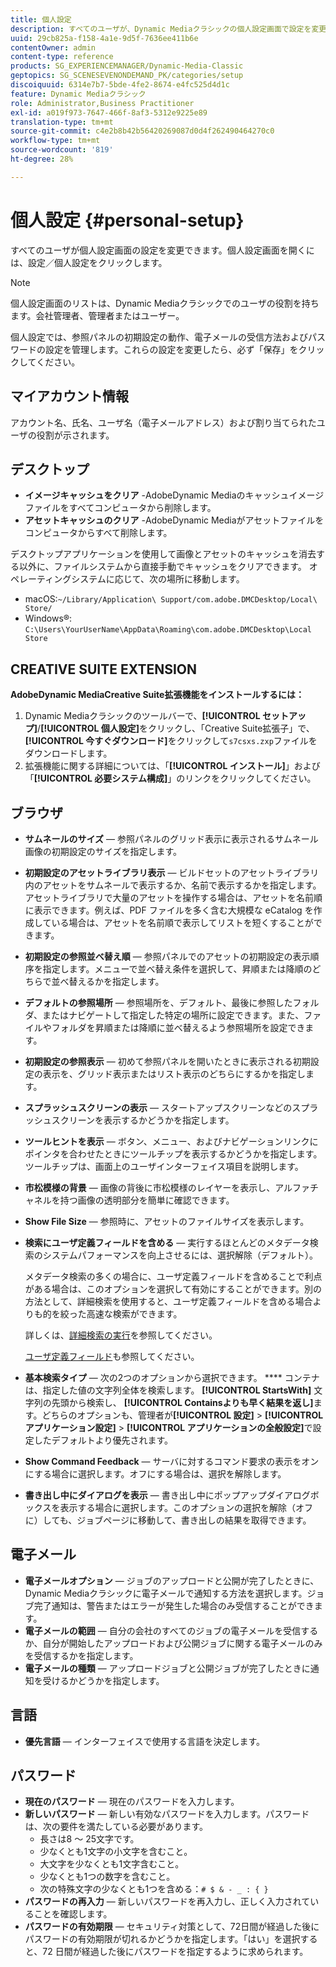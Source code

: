 ```yaml
---
title: 個人設定
description: すべてのユーザが、Dynamic Mediaクラシックの個人設定画面で設定を変更できます。
uuid: 29cb825a-f158-4a1e-9d5f-7636ee411b6e
contentOwner: admin
content-type: reference
products: SG_EXPERIENCEMANAGER/Dynamic-Media-Classic
geptopics: SG_SCENESEVENONDEMAND_PK/categories/setup
discoiquuid: 6314e7b7-5bde-4fe2-8674-e4fc525d4d1c
feature: Dynamic Mediaクラシック
role: Administrator,Business Practitioner
exl-id: a019f973-7647-466f-8af3-5312e9225e89
translation-type: tm+mt
source-git-commit: c4e2b8b42b56420269087d0d4f262490464270c0
workflow-type: tm+mt
source-wordcount: '819'
ht-degree: 28%

---
```


# 個人設定 {#personal-setup}

すべてのユーザが個人設定画面の設定を変更できます。個人設定画面を開くには、設定／個人設定をクリックします。

>[!NOTE]
>
>個人設定画面のリストは、Dynamic Mediaクラシックでのユーザの役割を持ちます。会社管理者、管理者またはユーザー。

個人設定では、参照パネルの初期設定の動作、電子メールの受信方法およびパスワードの設定を管理します。これらの設定を変更したら、必ず「保存」をクリックしてください。

## マイアカウント情報

アカウント名、氏名、ユーザ名（電子メールアドレス）および割り当てられたユーザの役割が示されます。

## デスクトップ

* **イメージキャッシュをクリア** -AdobeDynamic Mediaのキャッシュイメージファイルをすべてコンピュータから削除します。
* **アセットキャッシュのクリア** -AdobeDynamic Mediaがアセットファイルをコンピュータからすべて削除します。

デスクトップアプリケーションを使用して画像とアセットのキャッシュを消去する以外に、ファイルシステムから直接手動でキャッシュをクリアできます。 オペレーティングシステムに応じて、次の場所に移動します。

* macOS:`~/Library/Application\ Support/com.adobe.DMCDesktop/Local\ Store/`
* Windows®: `C:\Users\YourUserName\AppData\Roaming\com.adobe.DMCDesktop\Local Store`

## CREATIVE SUITE EXTENSION

**AdobeDynamic MediaCreative Suite拡張機能をインストールするには：**

1. Dynamic Mediaクラシックのツールバーで、**[!UICONTROL セットアップ]**/**[!UICONTROL 個人設定]**&#x200B;をクリックし、「Creative Suite拡張子」で、**[!UICONTROL 今すぐダウンロード]**&#x200B;をクリックして`s7csxs.zxp`ファイルをダウンロードします。
1. 拡張機能に関する詳細については、「**[!UICONTROL インストール]**」および「**[!UICONTROL 必要システム構成]**」のリンクをクリックしてください。

<!--    A readme file is included at the root of the unzipped file to provide you with additional information about the extension.

1. Depending on your installed operating system, do one of the following: -->

<!-- #### Windows

|If you are running|Do this|
|--- |--- |
|Adobe Illustrator 18 in Adobe Creative Cloud 2014|<ul><li>From the root of the unzipped folder, click CC-2014.</li><li>Depending on the bit version of Adobe Illustrator that you are using, click win32 or win64.</li><li>Click libraries > flame, and then copy `aflame.dll` to Adobe Illustrator's executable folder. For example, `C:\Program Files\Adobe\Adobe Illustrator CC 2014\Support Files\Contents\Windows`. </li></ul><br/>**Note**: This example path is for the 64-bit location; the 32-bit location may fall under Program Files (x86) instead. <br/><ul><li>Return to the same libraries folder, click flamingo, and then copy `aflamingo.dll` to the same Adobe Illustrator executable folder that you used in the previous step. </li><li>Return to the win32 or win64 folder that you selected in step 2, and then copy `AdobeS7FXGFileFormat.aip` to Adobe Illustrator's plug-ins folder. For example, `C:\Program Files\Adobe\Adobe Illustrator CC 2014\Plug-ins\Illustrator Formats`. </li></ul> <br/>**Note**: This example path is for the 64-bit location; the 32-bit location may fall under Program Files (x86) instead.|
|Adobe Illustrator 17 in Adobe Creative Cloud|<ul><li>From the root of the unzipped folder, click CC. </li><li>Depending on the bit version of Adobe Illustrator that you are using, click win32 or win64.</li><li> Copy `AdobeS7FXGFileFormat.aip` to Adobe Illustrator's plug-ins folder. For example, `C:\Program Files\Adobe\Adobe Illustrator CC (64 Bit)\Plug-ins\Illustrator Formats`.</li></ul><br/>**Note**: This example path is for the 64-bit location; the 32-bit location may fall under Program Files (x86) instead.|
|Adobe Illustrator 16 in Adobe Creative Suite 6|<ul><li>From the root of the unzipped folder, click 6.0. </li><li>Depending on the bit version of Adobe Illustrator that you are using, click win32 or win64. </li><li>Copy AdobeS7FXGFileFormat.aip to Adobe Illustrator's plug-ins folder. For example, `C:\Program Files\Adobe\Adobe Illustrator CS6 (64 Bit)\Plug-ins\Illustrator Formats`.</li></ul><br/>**Note**: This example path is for the 64-bit location; the 32-bit location may fall under Program Files (x86) instead.|

#### Mac

|If you are running|Do this|
|--- |--- |
|Adobe Illustrator 18 in Adobe Creative Cloud 2014|<ul><li>From the root of the unzipped folder, click CC-2014 > mac64.</li><li>Click libraries > flame, and then copy the `aflame.framework` folder to Adobe Illustrator package contents folder. For example, `/Applications/Adobe Illustrator CC 2014/ Illustrator.app/Contents/Frameworks/`. (To open Adobe Illustrator’s package contents folder, right-click on the Adobe illustrator CC 2014 icon and click Show Package Contents from context menu).</li><li>Return to the same libraries folder, click `flamingo`, and then copy the `aflamingo.framework` folder to the same Adobe Illustrator package contents folder that you used in the previous step.</li><li>Return to the mac64 folder that you selected in step 1, and then copy the `AdobeS7FXGFileFormat.aip` folder to Adobe Illustrator’s plug-in folder. For example, `/Applications/Adobe Illustrator CC 2014/Plug-ins/Illustrator Formats/`.</li></ul><br/>|
|Adobe Illustrator 17 in Adobe Creative Cloud|<ul><li>From the root of the unzipped folder, click CC > mac64</li><li>Copy the `AdobeS7FXGFileFormat.aip` folder to Adobe Illustrator’s plug-in folder. For example, `/Applications/Adobe Illustrator CC/Plug-ins/Illustrator Formats/`.</li></ul><br/>|
|Adobe Illustrator 16 in Adobe Creative Suite 6|<ul><li>From the root of the unzipped folder, click 6.0 > mac64</li><li>Copy the `AdobeS7FXGFileFormat.aip` folder to Adobe Illustrator’s plug-in folder. For example, `/Applications/Adobe Illustrator CS6/Plug-ins/Illustrator Formats/`.</li></ul>|

The plug-in is now available for you to use in Adobe Illustrator. -->

## ブラウザ

* **サムネールのサイズ**  — 参照パネルのグリッド表示に表示されるサムネール画像の初期設定のサイズを指定します。
* **初期設定のアセットライブラリ表示**  — ビルドセットのアセットライブラリ内のアセットをサムネールで表示するか、名前で表示するかを指定します。アセットライブラリで大量のアセットを操作する場合は、アセットを名前順に表示できます。例えば、PDF ファイルを多く含む大規模な eCatalog を作成している場合は、アセットを名前順で表示してリストを短くすることができます。
* **初期設定の参照並べ替え順**  — 参照パネルでのアセットの初期設定の表示順序を指定します。メニューで並べ替え条件を選択して、昇順または降順のどちらで並べ替えるかを指定します。
* **デフォルトの参照場所**  — 参照場所を、デフォルト、最後に参照したフォルダ、またはナビゲートして指定した特定の場所に設定できます。また、ファイルやフォルダを昇順または降順に並べ替えるよう参照場所を設定できます。
* **初期設定の参照表示**  — 初めて参照パネルを開いたときに表示される初期設定の表示を、グリッド表示またはリスト表示のどちらにするかを指定します。
* **スプラッシュスクリーンの表示**  — スタートアップスクリーンなどのスプラッシュスクリーンを表示するかどうかを指定します。
* **ツールヒントを表示**  — ボタン、メニュー、およびナビゲーションリンクにポインタを合わせたときにツールチップを表示するかどうかを指定します。ツールチップは、画面上のユーザインターフェイス項目を説明します。
* **市松模様の背景**  — 画像の背後に市松模様のレイヤーを表示し、アルファチャネルを持つ画像の透明部分を簡単に確認できます。
* **Show File Size**  — 参照時に、アセットのファイルサイズを表示します。
* **検索にユーザ定義フィールドを含める**  — 実行するほとんどのメタデータ検索のシステムパフォーマンスを向上させるには、選択解除（デフォルト）。

   メタデータ検索の多くの場合に、ユーザ定義フィールドを含めることで利点がある場合は、このオプションを選択して有効にすることができます。別の方法として、詳細検索を使用すると、ユーザ定義フィールドを含める場合よりも的を絞った高速な検索ができます。

   詳しくは、[詳細検索の実行](searching-assets.md#conducting_an_advanced_search)を参照してください。

   [ユーザ定義フィールド](application-setup.md#user_defined_fields)も参照してください。

* **基本検索タイプ**  — 次の2つのオプションから選択できます。 **** コンテナは、指定した値の文字列全体を検索します。 **[!UICONTROL StartsWith]** 文字列の先頭から検索し、 **[!UICONTROL Containsよりも早く結果を返し]**&#x200B;ます。どちらのオプションも、管理者が&#x200B;**[!UICONTROL 設定]** > **[!UICONTROL アプリケーション設定]** > **[!UICONTROL アプリケーションの全般設定]**&#x200B;で設定したデフォルトより優先されます。
* **Show Command Feedback**  — サーバに対するコマンド要求の表示をオンにする場合に選択します。オフにする場合は、選択を解除します。
* **書き出し中にダイアログを表示**  — 書き出し中にポップアップダイアログボックスを表示する場合に選択します。このオプションの選択を解除（オフに）しても、ジョブページに移動して、書き出しの結果を取得できます。

## 電子メール

* **電子メールオプション**  — ジョブのアップロードと公開が完了したときに、Dynamic Mediaクラシックに電子メールで通知する方法を選択します。ジョブ完了通知は、警告またはエラーが発生した場合のみ受信することができます。
* **電子メールの範囲**  — 自分の会社のすべてのジョブの電子メールを受信するか、自分が開始したアップロードおよび公開ジョブに関する電子メールのみを受信するかを指定します。
* **電子メールの種類**  — アップロードジョブと公開ジョブが完了したときに通知を受けるかどうかを指定します。

## 言語

* **優先言語**  — インターフェイスで使用する言語を決定します。

## パスワード

* **現在のパスワード**  — 現在のパスワードを入力します。
* **新しいパスワード**  — 新しい有効なパスワードを入力します。パスワードは、次の要件を満たしている必要があります。
   * 長さは8 ～ 25文字です。
   * 少なくとも1文字の小文字を含むこと。
   * 大文字を少なくとも1文字含むこと。
   * 少なくとも1つの数字を含むこと。
   * 次の特殊文字の少なくとも1つを含める：`# $ & - _ : { }`
* **パスワードの再入力**  — 新しいパスワードを再入力し、正しく入力されていることを確認します。
* **パスワードの有効期限**  — セキュリティ対策として、72日間が経過した後にパスワードの有効期限が切れるかどうかを指定します。「はい」を選択すると、72 日間が経過した後にパスワードを指定するように求められます。
